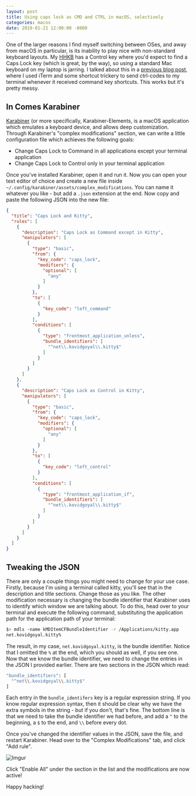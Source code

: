 ```yaml
---
layout: post
title: Using caps lock as CMD and CTRL in macOS, selectively
categories: macos
date: 2019-01-21 12:00:00 -0800
---
```

One of the larger reasons I find myself switching between OSes, and away from macOS in particular, is its inability to play nice with non-standard keyboard layouts. My [HHKB](https://en.wikipedia.org/wiki/Happy_Hacking_Keyboard) has a Control key where you'd expect to find a Caps Lock key (which is great, by the way), so using a standard Mac keyboard on my laptop is jarring. I talked about this in a [previous blog post](/posts/iterm-and-caps-lock-ctrl), where I used iTerm and some shortcut trickery to send ctrl-codes to my terminal whenever it received command key shortcuts. This works but it's pretty messy.

## In Comes Karabiner
[Karabiner](https://pqrs.org/osx/karabiner/) (or more specifically, Karabiner-Elements, is a macOS application which emulates a keyboard device, and allows deep customization. Through Karabiner's "complex modifications" section, we can write a little configuration file which achieves the following goals:

* Change Caps Lock to Command in all applications except your terminal application
* Change Caps Lock to Control only in your terminal application

Once you've installed Karabiner, open it and run it. Now you can open your text editor of choice and create a new file inside `~/.config/karabiner/assets/complex_modifications`. You can name it whatever you like - but add a `.json` extension at the end. Now copy and paste the following JSON into the new file:

```json
{
  "title": "Caps Lock and Kitty",
  "rules": [
    {
      "description": "Caps Lock as Command except in Kitty",
      "manipulators": [
        {
          "type": "basic",
          "from": {
            "key_code": "caps_lock",
            "modifiers": {
              "optional": [
                "any"
              ]
            }
          },
          "to": [
            {
              "key_code": "left_command"
            }
          ],
          "conditions": [
            {
              "type": "frontmost_application_unless",
              "bundle_identifiers": [
                "^net\\.kovidgoyal\\.kitty$"
              ]
            }
          ]
        }
      ]
    },
    {
      "description": "Caps Lock as Control in Kitty",
      "manipulators": [
        {
          "type": "basic",
          "from": {
            "key_code": "caps_lock",
            "modifiers": {
              "optional": [
                "any"
              ]
            }
          },
          "to": [
            {
              "key_code": "left_control"
            }
          ],
          "conditions": [
            {
              "type": "frontmost_application_if",
              "bundle_identifiers": [
                "^net\\.kovidgoyal\\.kitty$"
              ]
            }
          ]
        }
      ]
    }
  ]
}
```

## Tweaking the JSON
There are only a couple things you might need to change for your use case. Firstly, because I'm using a terminal called kitty, you'll see that in the description and title sections. Change those as you like. The other modification necessary is changing the bundle identifier that Karabiner uses to identify which window we are talking about. To do this, head over to your terminal and execute the following command, substituting the application path for the application path of your terminal:

```bash
$> mdls -name kMDItemCFBundleIdentifier -r /Applications/kitty.app
net.kovidgoyal.kitty%
```

The result, in my case, `net.kovidgoyal.kitty`, is the bundle identifier. Notice that I omitted the `%` at the end, which you should as well, if you see one. Now that we know the bundle identifier, we need to change the entries in the JSON I provided earlier. There are two sections in the JSON which read:

```bash
"bundle_identifiers": [
  "^net\\.kovidgoyal\\.kitty$"
]
```

Each entry in the `bundle_identifers` key is a regular expression string. If you know regular expression syntax, then it should be clear why we have the extra symbols in the string - but if you don't, that's fine. The bottom line is that we need to take the bundle identifier we had before, and add a `^` to the beginning, a `$` to the end, and `\\` before every dot.

Once you've changed the identifier values in the JSON, save the file, and restart Karabiner. Head over to the "Complex Modifications" tab, and click "Add rule".

![Imgur](https://i.imgur.com/yROj0r7.png)

Click "Enable All" under the section in the list and the modifications are now active!

Happy hacking!